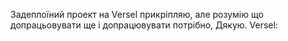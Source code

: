 Задеплоїний проект на Versel прикріпляю, але розумію що допрацьовувати ще і допрацювувати потрібно, Дякую.
Versel: 
